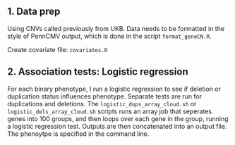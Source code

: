 ## 1. Data prep

Using CNVs called previously from UKB.
Data needs to be formatted in the style of PennCMV output, which is done in the script ```format_geneCN.R```.  

Create covariate file: ```covariates.R```

## 2. Association tests: Logistic regression

For each binary phenotype, I run a logistic regression to see if deletion or duplication status influences phenotype. Separate tests are run for duplications and deletions. The ```logistic_dups_array_cloud.sh``` or ```logistic_dels_array_cloud.sh``` scripts runs an array job that seperates genes into 100 groups, and then loops over each gene in the group, running a logistic regression test. Outputs are then concatenated into an output file. The phenoytpe is specified in the command line.
